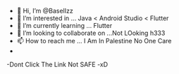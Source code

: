 - 👋 Hi, I’m @BaselIzz
- 👀 I’m interested in ... Java < Android Studio < Flutter
- 🌱 I’m currently learning ... Flutter
- 💞️ I’m looking to collaborate on ...Not LOoking h333
- 📫 How to reach me ... I Am In Palestine No One Care
- 
-Dont Click The Link  Not SAFE
-xD 

<!---
BaselIzz/BaselIzz is a ✨ special ✨ repository because its `README.md` (this file) appears on your GitHub profile.
You can click the Preview link to take a look at your changes. Dont Click Not SAFE 
XD 
--->
